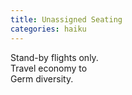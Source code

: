 ```yaml
---
title: Unassigned Seating
categories: haiku
---
```

Stand-by flights only.  
Travel economy to  
Germ diversity.